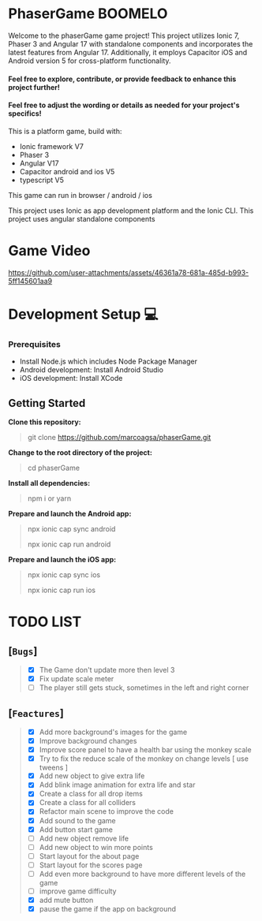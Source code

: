 # PhaserGame BOOMELO

Welcome to the phaserGame game project! This project utilizes Ionic 7, Phaser 3 and Angular 17 with standalone components and incorporates the latest features from Angular 17. Additionally, it employs Capacitor iOS and Android version 5 for cross-platform functionality.

#### Feel free to explore, contribute, or provide feedback to enhance this project further!

#### Feel free to adjust the wording or details as needed for your project's specifics!

This is a platform game, build with:

- Ionic framework V7
- Phaser 3
- Angular V17
- Capacitor android and ios V5
- typescript V5

This game can run in browser / android / ios

This project uses Ionic as app development platform and the Ionic CLI.
This project uses angular standalone components

# Game Video

https://github.com/user-attachments/assets/46361a78-681a-485d-b993-5ff145601aa9

# Development Setup 💻

### Prerequisites

- Install Node.js which includes Node Package Manager
- Android development: Install Android Studio
- iOS development: Install XCode

## Getting Started

**Clone this repository:**

> git clone https://github.com/marcoagsa/phaserGame.git

**Change to the root directory of the project:**

> cd phaserGame

**Install all dependencies:**

> npm i or yarn

**Prepare and launch the Android app:**

> npx ionic cap sync android
>
> npx ionic cap run android

**Prepare and launch the iOS app:**

> npx ionic cap sync ios
>
> npx ionic cap run ios

# TODO LIST

## [`Bugs`]

> - [x] The Game don't update more then level 3
> - [x] Fix update scale meter
> - [ ] The player still gets stuck, sometimes in the left and right corner

## [`Feactures`]

> - [x] Add more background's images for the game
> - [x] Improve background changes
> - [x] Improve score panel to have a health bar using the monkey scale
> - [x] Try to fix the reduce scale of the monkey on change levels [ use tweens ]
> - [x] Add new object to give extra life
> - [x] Add blink image animation for extra life and star
> - [x] Create a class for all drop items
> - [x] Create a class for all colliders
> - [x] Refactor main scene to improve the code
> - [x] Add sound to the game
> - [x] Add button start game
> - [ ] Add new object remove life
> - [ ] Add new object to win more points
> - [ ] Start layout for the about page
> - [ ] Start layout for the scores page
> - [ ] Add even more background to have more different levels of the game
> - [ ] improve game difficulty
> - [x] add mute button
> - [x] pause the game if the app on background

